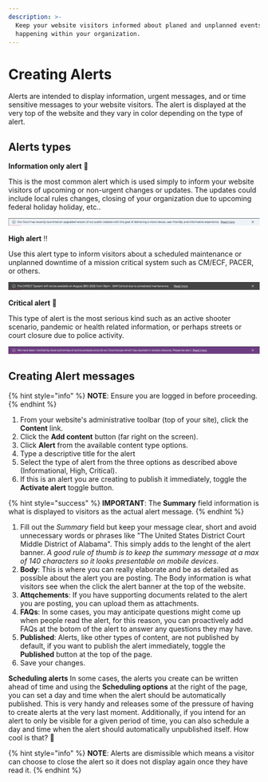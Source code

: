 ```yaml
---
description: >-
  Keep your website visitors informed about planed and unplanned events
  happening within your organization.
---
```


# Creating Alerts

Alerts are intended to display information, urgent messages, and or time sensitive messages to your website visitors. The alert is displayed at the very top of the website and they vary in color depending on the type of alert.

## Alerts types

**Information only alert** 🔔

This is the most common alert which is used simply to inform your website visitors of upcoming or non-urgent changes or updates. The updates could include local rules changes, closing of your organization due to upcoming federal holiday holiday, etc..

![Information only alert](../.gitbook/assets/alert.png)

**High alert** ‼️

Use this alert type to inform visitors about a scheduled maintenance or unplanned downtime of a mission critical system such as CM/ECF, PACER, or others.

![Scheduled alert](../.gitbook/assets/alert-high.png)

**Critical alert** 🚨

This type of alert is the most serious kind such as an active shooter scenario, pandemic or health related information, or perhaps streets or court closure due to police activity.

![Outage alert](../.gitbook/assets/alert-critical.png)

## Creating Alert messages

{% hint style="info" %}
**NOTE**: Ensure you are logged in before proceeding.
{% endhint %}

1. From your website's administrative toolbar (top of your site), click the **Content** link.
2. Click the **Add content** button (far right on the screen).
3. Click **Alert** from the available content type options.
4. Type a descriptive title for the alert
5. Select the type of alert from the three options as described above (Informational, High, Critical).
6. If this is an alert you are creating to publish it immediately, toggle the **Activate alert** toggle button.

{% hint style="success" %}
**IMPORTANT**: The **Summary** field information is what is displayed to visitors as the actual alert message.
{% endhint %}

1. Fill out the _Summary_ field but keep your message clear, short and avoid unnecessary words or phrases like "The United States District Court Middle District of Alabama". This simply adds to the lenght of the alert banner. _A good rule of thumb is to keep the summary message at a max of 140 characters so it looks presentable on mobile devices_.
2. **Body**: This is where you can really elaborate and be as detailed as possible about the alert you are posting. The Body information is what visitors see when the click the alert banner at the top of the website.
3. **Attqchements**: If you have supporting documents related to the alert you are posting, you can upload them as attachments.
4. **FAQs**: In some cases, you may anticipate questions might come up when people read the alert, for this reason, you can proactively add FAQs at the botom of the alert to answer any questions they may have.
5. **Published**: Alerts, like other types of content, are not published by default, if you want to publish the alert immediately, toggle the **Published** button at the top of the page.
6. Save your changes.

**Scheduling alerts** In some cases, the alerts you create can be written ahead of time and using the **Scheduling options** at the right of the page, you can set a day and time when the alert should be automatically published. This is very handy and releases some of the pressure of having to create alerts at the very last moment. Additionally, if you intend for an alert to only be visible for a given period of time, you can also schedule a day and time when the alert should automatically unpublished itself. How cool is that? 🙌

{% hint style="info" %}
**NOTE**: Alerts are dismissible which means a visitor can choose to close the alert so it does not display again once they have read it.
{% endhint %}
